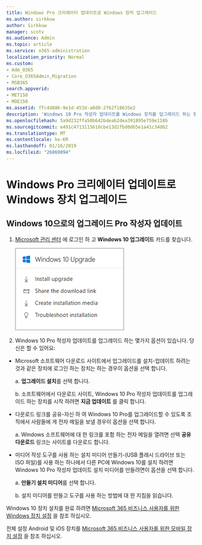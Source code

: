 ```yaml
---
title: Windows Pro 크리에이터 업데이트로 Windows 장치 업그레이드
ms.author: sirkkuw
author: Sirkkuw
manager: scotv
ms.audience: Admin
ms.topic: article
ms.service: o365-administration
localization_priority: Normal
ms.custom:
- Adm_O365
- Core_O365Admin_Migration
- MSB365
search.appverid:
- MET150
- MOE150
ms.assetid: ffc4d886-9e1d-453d-a0d0-2f62f18635e2
description: 'Windows 10 Pro 작성자 업데이트를 Windows 장치를 업그레이드 하는 방법에 알아봅니다. '
ms.openlocfilehash: 5a9d232ffa50b642bdeab2dea391895e759e118b
ms.sourcegitcommit: e491c4713115610cbe13d2fbd0d65e1a41c34d62
ms.translationtype: MT
ms.contentlocale: ko-KR
ms.lasthandoff: 01/16/2019
ms.locfileid: "26869894"
---
```

# <a name="upgrade-windows-devices-to-windows-pro-creators-update"></a>Windows Pro 크리에이터 업데이트로 Windows 장치 업그레이드

## <a name="upgrade-to-windows-10-pro-creators-update"></a>Windows 10으로의 업그레이드 Pro 작성자 업데이트

1. [Microsoft 관리 센터](https://portal.office.com/adminportal/home) 에 로그인 하 고 **Windows 10 업그레이드** 카드를 찾습니다. 
    
    ![관리 센터에서 Windows 10 업그레이드 카드입니다.](media/066f47bf-7b88-4fea-8fd0-82798ea66716.png)
  
2. Windows 10 Pro 작성자 업데이트를 업그레이드 하는 몇가지 옵션이 있습니다. 당신은 할 수 있어요:
    
- Microsoft 소프트웨어 다운로드 사이트에서 업그레이드를 설치-업데이트 하려는 것과 같은 장치에 로그인 하는 장치는 하는 경우이 옵션을 선택 합니다.
    
  a. **업그레이드 설치**를 선택 합니다.
    
  b. 소프트웨어에서 다운로드 사이트, Windows 10 Pro 작성자 업데이트를 업그레이드 하는 장치를 시작 하려면 **지금 업데이트** 를 클릭 합니다. 
    
- 다운로드 링크를 공유-자신 하 여 Windows 10 Pro를 업그레이드할 수 있도록 조직에서 사람들에 게 전자 메일을 보낼 경우이 옵션을 선택 합니다.
 
   a. Windows 소프트웨어에 대 한 링크를 포함 하는 전자 메일을 열려면 선택 **공유 다운로드** 링크는 사이트를 다운로드 합니다. 
    
 - 미디어 작성 도구를 사용 하는 설치 미디어 만들기-(USB 플래시 드라이브 또는 ISO 파일)를 사용 하는 하나에서 다른 PC에 Windows 10를 설치 하려면 Windows 10 Pro 작성자 업데이트 설치 미디어를 만들려면이 옵션을 선택 합니다.
    
    a. **만들기 설치 미디어**를 선택 합니다.
    
    b. 설치 미디어를 만들고 도구를 사용 하는 방법에 대 한 지침을 읽습니다. 
    
Windows 10 장치 설치를 완료 하려면 [Microsoft 365 비즈니스 사용자를 위한 Windows 장치 설정](set-up-windows-devices.md) 을 참조 하십시오. 
  
전체 설정 Android 및 iOS 장치를 [Microsoft 365 비즈니스 사용자를 위한 모바일 장치 설정](set-up-mobile-devices.md) 을 참조 하십시오. 
  

